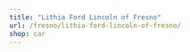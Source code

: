 ```yaml
---
title: "Lithia Ford Lincoln of Fresno"
url: /fresno/lithia-ford-lincoln-of-fresno/
shop: car
---
```

